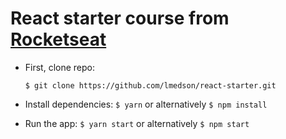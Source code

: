 # React starter course from [Rocketseat](https://rocketseat.com.br/starter/curso-gratuito-reactjs)

- First, clone repo:
  ```
  $ git clone https://github.com/lmedson/react-starter.git
  ```
- Install dependencies:
  `$ yarn` or alternatively `$ npm install`

- Run the app:
  `$ yarn start` or alternatively `$ npm start`
